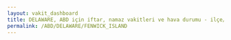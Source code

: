 ```yaml
---
layout: vakit_dashboard
title: DELAWARE, ABD için iftar, namaz vakitleri ve hava durumu - ilçe/eyalet seç
permalink: /ABD/DELAWARE/FENWICK_ISLAND
---
```


<script type="text/javascript">
  var GLOBAL_COUNTRY = 'ABD';
  var GLOBAL_CITY = 'DELAWARE';
  var GLOBAL_STATE = 'FENWICK_ISLAND';
  var lat = 72;
  var lon = 21;
</script>
